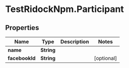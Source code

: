 # TestRidockNpm.Participant

## Properties
Name | Type | Description | Notes
------------ | ------------- | ------------- | -------------
**name** | **String** |  | 
**facebookId** | **String** |  | [optional] 


